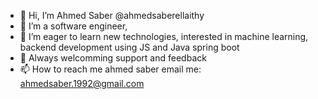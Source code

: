- 👋 Hi, I’m Ahmed Saber @ahmedsaberellaithy
- 👀 I’m a software engineer,
- 🌱 I’m eager to learn new technologies, interested in machine learning, backend development using JS and Java spring boot
- 💞️ Always welcomming support and feedback
- 📫 How to reach me 
ahmed saber 
email me: ahmedsaber.1992@gmail.com

<!---
ahmedsaberellaithy/ahmedsaberellaithy is a ✨ special ✨ repository because its `README.md` (this file) appears on your GitHub profile.
You can click the Preview link to take a look at your changes.
--->
